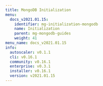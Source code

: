 ```yaml
---
title: MongoDB Initialization
menu:
  docs_v2021.01.15:
    identifier: mg-initialization-mongodb
    name: Initialization
    parent: mg-mongodb-guides
    weight: 41
menu_name: docs_v2021.01.15
info:
  autoscaler: v0.1.1
  cli: v0.16.1
  community: v0.16.1
  enterprise: v0.3.1
  installer: v0.16.1
  version: v2021.01.15
---
```


